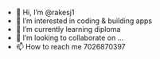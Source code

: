 - 👋 Hi, I’m @rakesj1
- 👀 I’m interested in coding & building apps
- 🌱 I’m currently learning diploma
- 💞️ I’m looking to collaborate on ...
- 📫 How to reach me 7026870397

<!---
rakesj1/rakesj1 is a ✨ special ✨ repository because its `README.md` (this file) appears on your GitHub profile.
You can click the Preview link to take a look at your changes.
--->

